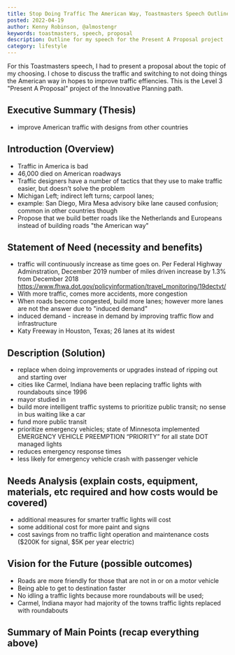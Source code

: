 ```yaml
---
title: Stop Doing Traffic The American Way, Toastmasters Speech Outline
posted: 2022-04-19
author: Kenny Robinson, @almostengr
keywords: toastmasters, speech, proposal
description: Outline for my speech for the Present A Proposal project
category: lifestyle
---
```


For this Toastmasters speech, I had to present a proposal about the topic of my 
choosing. I chose to discuss the traffic and switching to not doing things the 
American way in hopes to improve traffic effiencies.  This is the Level 3 "Present A Proposal" 
project of the Innovative Planning path. 
 
## Executive Summary (Thesis)

* improve American traffic with designs from other countries

## Introduction (Overview)

* Traffic in America is bad
* 46,000 died on American roadways
* Traffic designers have a number of tactics that they use to make traffic easier, but doesn't solve the problem
* Michigan Left; indirect left turns; carpool lanes; 
* example: San Diego, Mira Mesa advisory bike lane caused confusion; common in other countries though
* Propose that we build better roads like the Netherlands and Europeans instead of building roads "the American way" 

## Statement of Need (necessity and benefits)

* traffic will continuously increase as time goes on. Per Federal Highway Adminstration, December 2019 number of miles driven increase by 1.3% from December 2018 https://www.fhwa.dot.gov/policyinformation/travel_monitoring/19dectvt/
* With more traffic, comes more accidents, more congestion
* When roads become congested, build more lanes; however more lanes are not the answer due to "induced demand"
* induced demand - increase in demand by improving traffic flow and infrastructure
* Katy Freeway in Houston, Texas; 26 lanes at its widest

## Description (Solution)

* replace when doing improvements or upgrades instead of ripping out and starting over
* cities like Carmel, Indiana have been replacing traffic lights with roundabouts since 1996
* mayor studied in 
* build more intelligent traffic systems to prioritize public transit; no sense in bus waiting like a car
* fund more public transit 
* prioritize emergency vehicles; state of Minnesota implemented EMERGENCY VEHICLE PREEMPTION “PRIORITY” for all state DOT managed lights
* reduces emergency response times
* less likely for emergency vehicle crash with passenger vehicle

## Needs Analysis (explain costs, equipment, materials, etc required and how costs would be covered)

* additional measures for smarter traffic lights will cost 
* some additional cost for more paint and signs
* cost savings from no traffic light operation and maintenance costs ($200K for signal, $5K per year electric)

## Vision for the Future (possible outcomes)

* Roads are more friendly for those that are not in or on a motor vehicle
* Being able to get to destination faster
* No idling a traffic lights because more roundabouts will be used;
* Carmel, Indiana mayor had majority of the towns traffic lights replaced with roundabouts

## Summary of Main Points (recap everything above)
